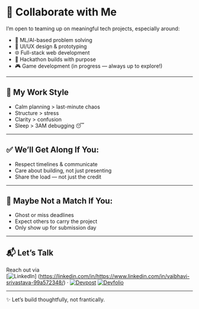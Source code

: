 # 🤝 Collaborate with Me

I’m open to teaming up on meaningful tech projects, especially around:

- 🧠 ML/AI-based problem solving  
- 🎨 UI/UX design & prototyping  
- 🌐 Full-stack web development
- 🚀 Hackathon builds with purpose  
- 🎮 Game development (in progress — always up to explore!)
  
---

## 🧭 My Work Style

- Calm planning > last-minute chaos  
- Structure > stress  
- Clarity > confusion  
- Sleep > 3AM debugging 😴

---

## ✅ We’ll Get Along If You:

- Respect timelines & communicate 
- Care about building, not just presenting  
- Share the load — not just the credit  

---

## 🚫 Maybe Not a Match If You:

- Ghost or miss deadlines  
- Expect others to carry the project  
- Only show up for submission day  

---

## 📬 Let’s Talk

Reach out via  
 [![LinkedIn](https://img.shields.io/badge/LinkedIn-%230077B5.svg?logo=linkedin&logoColor=white)]
(https://linkedin.com/in/https://www.linkedin.com/in/vaibhavi-srivastava-99a572348/) · [![Devpost](https://img.shields.io/badge/Devpost-Profile-blue?logo=devpost)](https://devpost.com/yourusername)
[![Devfolio](https://img.shields.io/badge/Devfolio-Profile-0A0A0A?logo=devfolio&logoColor=white)](https://devfolio.co/@yourusername)


---

✨ Let’s build thoughtfully, not frantically.
